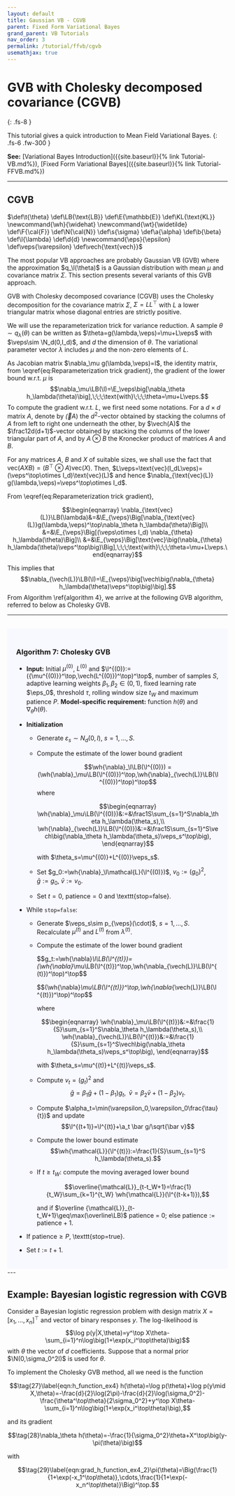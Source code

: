 ```yaml
---
layout: default
title: Gaussian VB - CGVB
parent: Fixed Form Variational Bayes
grand_parent: VB Tutorials
nav_order: 3
permalink: /tutorial/ffvb/cgvb
usemathjax: true
---
```

<script src="https://polyfill.io/v3/polyfill.min.js?features=es6"></script>
<script id="MathJax-script" async src="https://cdn.jsdelivr.net/npm/mathjax@3/es5/tex-mml-chtml.js"></script>
# **GVB with Cholesky decomposed covariance (CGVB)**
{: .fs-8 }

This tutorial gives a quick introduction to Mean Field Variational Bayes. 
{: .fs-6 .fw-300 }

**See:** [Variational Bayes Introduction]({{site.baseurl}}{% link Tutorial-VB.md%}), [Fixed Form Variational Bayes]({{site.baseurl}}{% link Tutorial-FFVB.md%})

---
## CGVB 
<!--- Define custom latex syntax -->
$\def\t{\theta}
\def\LB{\text{LB}}
\def\E{\mathbb{E}}
\def\KL{\text{KL}}
\newcommand{\wh}{\widehat}
\newcommand{\wt}{\widetilde}
\def\F{\cal{F}}
\def\N{\cal{N}}
\def\s{\sigma}
\def\a{\alpha}
\def\b{\beta}
\def\l{\lambda}
\def\d{d}
\newcommand{\eps}{\epsilon}
\def\veps{\varepsilon}
\def\vech{\text{vech}}$
<!-- End -->
The most popular VB approaches are probably Gaussian VB (GVB) where the approximation $q_\l(\theta)$ is a Gaussian distribution with mean $\mu$ and covariance matrix $\Sigma$. This section presents several variants of this GVB approach.

GVB with Cholesky decomposed covariance (CGVB) uses the Cholesky decomposition for the covariance matrix $\Sigma$, $\Sigma=LL^\top$ with $L$ a lower triangular matrix whose diagonal entries are strictly positive. 

We will use the reparameterization trick for variance reduction.
A sample $\theta\sim q_\lambda(\theta)$ can be written as $\theta=g(\lambda,\veps)=\mu+L\veps$ with $\veps\sim \N_d(0,I_d)$, and $d$ the dimension of $\theta$. The variational parameter vector $\lambda$ includes $\mu$ and the non-zero elements of $L$.

As Jacobian matrix $\nabla_\mu g(\lambda,\veps)=I$, the identity matrix, from \eqref{eq:Reparameterization trick gradient},
the gradient of the lower bound w.r.t. $\mu$ is
$$\nabla_\mu\LB(\l)=\E_\veps\big[\nabla_\theta h_\lambda(\theta)\big],\;\;\;\text{with}\;\;\;\theta=\mu+L\veps.$$
To compute the gradient w.r.t. $L$, we first need some notations.
For a $d\times d$ matrix $A$, denote by $\vec(A)$
the $d^2$-vector obtained by stacking the columns of $A$ from left to right one underneath the other,
by $\vech(A)$ the $\frac12d(d+1)$-vector obtained by stacking the columns of the lower triangular part of $A$,
and by $A\otimes B$ the Kronecker product of matrices $A$ and $B$.

For any matrices $A$, $B$ and $X$ of suitable sizes, we shall use the fact that $\text{vec}(AXB)=(B^\top\otimes A)\text{vec}(X)$.
Then, $L\veps=\text{vec}(I_dL\veps)=(\veps^\top\otimes I_d)\text{vec}(L)$ and hence $\nabla_{\text{vec}(L)} g(\lambda,\veps)=\veps^\top\otimes I_d$.

From \eqref{eq:Reparameterization trick gradient},

$$\begin{eqnarray} \nabla_{\text{vec}(L)}\LB(\lambda)&=&\E_{\veps}\Big[\nabla_{\text{vec}(L)}g(\lambda,\veps)^\top\nabla_\theta h_\lambda(\theta)\Big]\\
&=&\E_{\veps}\Big[(\veps\otimes I_d) \nabla_{\theta} h_\lambda(\theta)\Big]\\
&=&\E_{\veps}\Big[\text{vec}\big(\nabla_{\theta} h_\lambda(\theta)\veps^\top\big)\Big],\;\;\;\text{with}\;\;\;\theta=\mu+L\veps.\end{eqnarray}$$

This implies that
$$\nabla_{\vech(L)}\LB(\l)=\E_{\veps}\big[\vech\big(\nabla_{\theta} h_\lambda(\theta)\veps^\top\big)\big].$$
From Algorithm \ref{algorithm 4}, we arrive at the following GVB algorithm, referred to below as Cholesky GVB.

---
<br>
<div class="code-example" markdown="1" style="background-color:GhostWhite;padding:20px;">

### Algorithm 7: Cholesky GVB
- **Input:** Initial $\mu^{(0)}$, $L^{(0)}$ and $\l^{(0)}:=({\mu^{(0)}}^\top,\vech(L^{(0)})^\top)^\top$, number of samples $S$, adaptive learning weights $\beta_1,\beta_2\in(0,1)$, fixed learning rate $\eps_0$, threshold $\tau$, rolling window size $t_W$ and maximum patience $P$. **Model-specific requirement:** function $h(\theta)$ and $\nabla_\theta h(\theta)$.

- **Initialization**
    - Generate $\varepsilon_s\sim N_d(0,I)$, $s=1,...,S$.
	- Compute the estimate of the lower bound gradient
	
      $$\wh{\nabla}_\l\LB(\l^{(0)}) = (\wh{\nabla}_\mu\LB(\l^{(0)})^\top,\wh{\nabla}_{\vech(L)}\LB(\l^{(0)})^\top)^\top$$ 
      where

      $$\begin{eqnarray}
	  \wh{\nabla}_\mu\LB(\l^{(0)})&:=&\frac1S\sum_{s=1}^S\nabla_\theta h_\lambda(\theta_s),\\
	  \wh{\nabla}_{\vech(L)}\LB(\l^{(0)})&:=&\frac1S\sum_{s=1}^S\vech\big(\nabla_\theta h_\lambda(\theta_s)\veps_s^\top\big),
	  \end{eqnarray}$$
	  
      with $\theta_s=\mu^{(0)}+L^{(0)}\veps_s$.
	- Set $g_0:=\wh{\nabla}_\l\mathcal{L}(\l^{(0)})$, $v_0:=(g_0)^2$, $\bar g:=g_0$, $\bar v:=v_0$. 
	- Set $t=0$, $\text{patience}=0$ and \texttt{stop=false}.
- While $\texttt{stop=false}$:
	- Generate $\veps_s\sim p_{\veps}(\cdot)$, $s=1,...,S$. Recalculate $\mu^{(t)}$ and $L^{(t)}$ from $\lambda^{(t)}$.
  	- Compute the estimate of the lower bound gradient

      $$g_t:=\wh{\nabla}_\l\LB(\l^{(t)})= (\wh{\nabla}_\mu\LB(\l^{(t)})^\top,\wh{\nabla_{\vech(L)}\LB(\l^{(t)})^\top)^\top$$ 

      $$(\wh{\nabla}_\mu\LB(\l^{(t)})^\top,\wh{\nabla_{\vech(L)}\LB(\l^{(t)})^\top)^\top$$ 
      
      where
	  
      $$\begin{eqnarray}
	  \wh{\nabla}_\mu\LB(\l^{(t)})&:=&\frac{1}{S}\sum_{s=1}^S\nabla_\theta h_\lambda(\theta_s),\\
	  \wh{\nabla}_{\vech(L)}\LB(\l^{(t)})&:=&\frac{1}{S}\sum_{s=1}^S\vech\big(\nabla_\theta h_\lambda(\theta_s)\veps_s^\top\big),
	  \end{eqnarray}$$

	  with $\theta_s=\mu^{(t)}+L^{(t)}\veps_s$.
	- Compute $v_t=(g_t)^2$ and 
	  $$\bar g =\beta_1 \bar g+(1-\beta_1)g_t,\;\;\bar v =\beta_2 \bar v+(1-\beta_2)v_t.$$
	- Compute $\alpha_t=\min(\varepsilon_0,\varepsilon_0\frac{\tau}{t})$ and update
	  $$\l^{(t+1)}=\l^{(t)}+\a_t \bar g/\sqrt{\bar v}$$
	- Compute the lower bound estimate
	  $$\wh{\mathcal{L}}(\l^{(t)}):=\frac{1}{S}\sum_{s=1}^S h_\lambda(\theta_s).$$
	- If $t\geq t_W$: compute the moving averaged lower bound

	  $$\overline{\mathcal{L}}_{t-t_W+1}=\frac{1}{t_W}\sum_{k=1}^{t_W} \wh{\mathcal{L}}(\l^{(t-k+1)}),$$
	
      and if $\overline {\mathcal{L}}_{t-t_W+1}\geq\max(\overline\LB)$ patience = 0; else $\text{patience}:=\text{patience}+1$.
- If $\text{patience}\geq P$, \texttt{stop=true}.
- Set $t:=t+1$.

</div>
---

## Example: Bayesian logistic regression with CGVB
Consider a Bayesian logistic regression problem with design matrix $X=[x_1,...,x_n]^\top$ and vector of binary responses $y$.
The log-likelihood is
$$\log p(y|X,\theta)=y^\top X\theta-\sum_{i=1}^n\log\big(1+\exp(x_i^\top\theta)\big)$$
with $\theta$ the vector of $d$ coefficients. Suppose that a normal prior $\N(0,\sigma_0^2I)$ is used for $\theta$.

To implement the Cholesky GVB method, all we need is the function 

$$\tag{27}\label{eqn:h_function_ex4}
h(\theta)=\log p(\theta)+\log p(y\mid X,\theta)=-\frac{d}{2}\log(2\pi)-\frac{d}{2}\log(\sigma_0^2)-\frac{\theta^\top\theta}{2\sigma_0^2}+y^\top X\theta-\sum_{i=1}^n\log\big(1+\exp(x_i^\top\theta)\big),$$

and its gradient

$$\tag{28}\nabla_\theta h(\theta)=-\frac{1}{\sigma_0^2}\theta+X^\top\big(y-\pi(\theta)\big)$$

with

$$\tag{29}\label{eqn:grad_h_function_ex4_2}\pi(\theta)=\Big(\frac{1}{1+\exp(-x_1^\top\theta)},\cdots,\frac{1}{1+\exp(-x_n^\top\theta)}\Big)^\top.$$